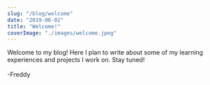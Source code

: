 ```yaml
---
slug: "/blog/welcome"
date: "2019-06-02"
title: "Welcome!"
coverImage: "./images/welcome.jpeg"
---
```


Welcome to my blog! Here I plan to write about some of my learning experiences and projects I work on. Stay tuned!
<br/>
<br/>
-Freddy